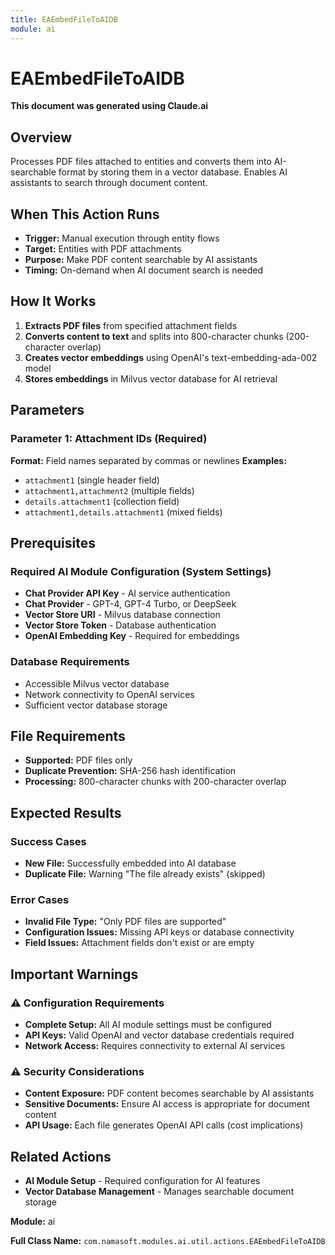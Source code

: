 ```yaml
---
title: EAEmbedFileToAIDB
module: ai
---
```


<div class='entity-flows'>

# EAEmbedFileToAIDB

**This document was generated using Claude.ai**

## Overview

Processes PDF files attached to entities and converts them into AI-searchable format by storing them in a vector database. Enables AI assistants to search through document content.

## When This Action Runs

- **Trigger:** Manual execution through entity flows
- **Target:** Entities with PDF attachments
- **Purpose:** Make PDF content searchable by AI assistants
- **Timing:** On-demand when AI document search is needed

## How It Works

1. **Extracts PDF files** from specified attachment fields
2. **Converts content to text** and splits into 800-character chunks (200-character overlap)
3. **Creates vector embeddings** using OpenAI's text-embedding-ada-002 model
4. **Stores embeddings** in Milvus vector database for AI retrieval

## Parameters

### Parameter 1: Attachment IDs (Required)
**Format:** Field names separated by commas or newlines
**Examples:**
- `attachment1` (single header field)
- `attachment1,attachment2` (multiple fields)
- `details.attachment1` (collection field)
- `attachment1,details.attachment1` (mixed fields)

## Prerequisites

### Required AI Module Configuration (System Settings)
- **Chat Provider API Key** - AI service authentication
- **Chat Provider** - GPT-4, GPT-4 Turbo, or DeepSeek
- **Vector Store URI** - Milvus database connection
- **Vector Store Token** - Database authentication
- **OpenAI Embedding Key** - Required for embeddings

### Database Requirements
- Accessible Milvus vector database
- Network connectivity to OpenAI services
- Sufficient vector database storage

## File Requirements

- **Supported:** PDF files only
- **Duplicate Prevention:** SHA-256 hash identification
- **Processing:** 800-character chunks with 200-character overlap

## Expected Results

### Success Cases
- **New File:** Successfully embedded into AI database
- **Duplicate File:** Warning "The file already exists" (skipped)

### Error Cases
- **Invalid File Type:** "Only PDF files are supported"
- **Configuration Issues:** Missing API keys or database connectivity
- **Field Issues:** Attachment fields don't exist or are empty

## Important Warnings

### ⚠️ Configuration Requirements
- **Complete Setup:** All AI module settings must be configured
- **API Keys:** Valid OpenAI and vector database credentials required
- **Network Access:** Requires connectivity to external AI services

### ⚠️ Security Considerations
- **Content Exposure:** PDF content becomes searchable by AI assistants
- **Sensitive Documents:** Ensure AI access is appropriate for document content
- **API Usage:** Each file generates OpenAI API calls (cost implications)

## Related Actions

- **AI Module Setup** - Required configuration for AI features
- **Vector Database Management** - Manages searchable document storage

**Module:** ai

**Full Class Name:** `com.namasoft.modules.ai.util.actions.EAEmbedFileToAIDB`

</div>

